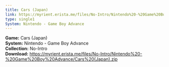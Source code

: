 ```yaml
---
title: Cars (Japan)
link: https://myrient.erista.me/files/No-Intro/Nintendo%20-%20Game%20Boy%20Advance/Cars%20(Japan).zip
type: single1
System: Nintendo - Game Boy Advance
---
```

<b>Game:</b> Cars (Japan)<br>
<b>System:</b> Nintendo - Game Boy Advance<br>
<b>Collection:</b> No-Intro<br>
<b>Download:</b> https://myrient.erista.me/files/No-Intro/Nintendo%20-%20Game%20Boy%20Advance/Cars%20(Japan).zip